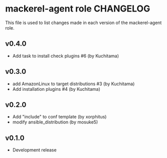 mackerel-agent role CHANGELOG
=================================
This file is used to list changes made in each version of the mackerel-agent role.

v0.4.0
------
- Add task to install check plugins #6 (by Kuchitama)

v0.3.0
------
- add AmazonLinux to target distributions #3 (by Kuchitama)
- Add installation plugins #4 (by Kuchitama)

v0.2.0
------
- Add "include" to conf template (by xorphitus)
- modify ansible_distribution (by mosuke5)

v0.1.0
------
- Development release
